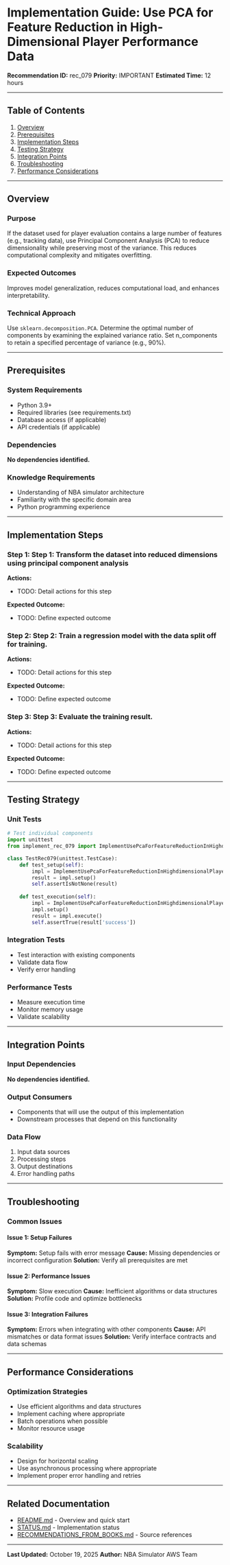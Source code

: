 # Implementation Guide: Use PCA for Feature Reduction in High-Dimensional Player Performance Data

**Recommendation ID:** rec_079
**Priority:** IMPORTANT
**Estimated Time:** 12 hours

---

## Table of Contents

1. [Overview](#overview)
2. [Prerequisites](#prerequisites)
3. [Implementation Steps](#implementation-steps)
4. [Testing Strategy](#testing-strategy)
5. [Integration Points](#integration-points)
6. [Troubleshooting](#troubleshooting)
7. [Performance Considerations](#performance-considerations)

---

## Overview

### Purpose

If the dataset used for player evaluation contains a large number of features (e.g., tracking data), use Principal Component Analysis (PCA) to reduce dimensionality while preserving most of the variance. This reduces computational complexity and mitigates overfitting.

### Expected Outcomes

Improves model generalization, reduces computational load, and enhances interpretability.

### Technical Approach

Use `sklearn.decomposition.PCA`. Determine the optimal number of components by examining the explained variance ratio. Set n_components to retain a specified percentage of variance (e.g., 90%).

---

## Prerequisites

### System Requirements

- Python 3.9+
- Required libraries (see requirements.txt)
- Database access (if applicable)
- API credentials (if applicable)

### Dependencies

**No dependencies identified.**

### Knowledge Requirements

- Understanding of NBA simulator architecture
- Familiarity with the specific domain area
- Python programming experience

---

## Implementation Steps

### Step 1: Step 1: Transform the dataset into reduced dimensions using principal component analysis

**Actions:**
- TODO: Detail actions for this step

**Expected Outcome:**
- TODO: Define expected outcome

### Step 2: Step 2: Train a regression model with the data split off for training.

**Actions:**
- TODO: Detail actions for this step

**Expected Outcome:**
- TODO: Define expected outcome

### Step 3: Step 3: Evaluate the training result.

**Actions:**
- TODO: Detail actions for this step

**Expected Outcome:**
- TODO: Define expected outcome



---

## Testing Strategy

### Unit Tests

```python
# Test individual components
import unittest
from implement_rec_079 import ImplementUsePcaForFeatureReductionInHighdimensionalPlayerPerformanceData

class TestRec079(unittest.TestCase):
    def test_setup(self):
        impl = ImplementUsePcaForFeatureReductionInHighdimensionalPlayerPerformanceData()
        result = impl.setup()
        self.assertIsNotNone(result)
    
    def test_execution(self):
        impl = ImplementUsePcaForFeatureReductionInHighdimensionalPlayerPerformanceData()
        impl.setup()
        result = impl.execute()
        self.assertTrue(result['success'])
```

### Integration Tests

- Test interaction with existing components
- Validate data flow
- Verify error handling

### Performance Tests

- Measure execution time
- Monitor memory usage
- Validate scalability

---

## Integration Points

### Input Dependencies

**No dependencies identified.**

### Output Consumers

- Components that will use the output of this implementation
- Downstream processes that depend on this functionality

### Data Flow

1. Input data sources
2. Processing steps
3. Output destinations
4. Error handling paths

---

## Troubleshooting

### Common Issues

#### Issue 1: Setup Failures

**Symptom:** Setup fails with error message
**Cause:** Missing dependencies or incorrect configuration
**Solution:** Verify all prerequisites are met

#### Issue 2: Performance Issues

**Symptom:** Slow execution
**Cause:** Inefficient algorithms or data structures
**Solution:** Profile code and optimize bottlenecks

#### Issue 3: Integration Failures

**Symptom:** Errors when integrating with other components
**Cause:** API mismatches or data format issues
**Solution:** Verify interface contracts and data schemas

---

## Performance Considerations

### Optimization Strategies

- Use efficient algorithms and data structures
- Implement caching where appropriate
- Batch operations when possible
- Monitor resource usage

### Scalability

- Design for horizontal scaling
- Use asynchronous processing where appropriate
- Implement proper error handling and retries

---

## Related Documentation

- [README.md](README.md) - Overview and quick start
- [STATUS.md](STATUS.md) - Implementation status
- [RECOMMENDATIONS_FROM_BOOKS.md](RECOMMENDATIONS_FROM_BOOKS.md) - Source references

---

**Last Updated:** October 19, 2025
**Author:** NBA Simulator AWS Team
